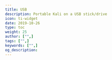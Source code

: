 ```yaml
---
title: USB
description: Portable Kali on a USB stick/drive
icon: ti-widget
date: 2019-10-26
type: toc
weight: 25
author: ["",]
tags: ["",]
keywords: ["",]
og_description:
---
```

